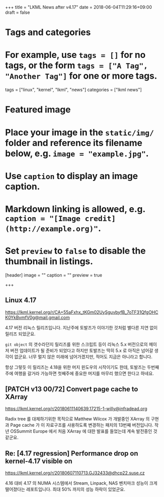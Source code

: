 +++
title = "LKML News after v4.17"
date = 2018-06-04T11:29:16+09:00
draft = false

# Tags and categories
# For example, use `tags = []` for no tags, or the form `tags = ["A Tag", "Another Tag"]` for one or more tags.
tags = ["linux", "kernel", "lkml", "news"]
categories = ["lkml news"]

# Featured image
# Place your image in the `static/img/` folder and reference its filename below, e.g. `image = "example.jpg"`.
# Use `caption` to display an image caption.
#   Markdown linking is allowed, e.g. `caption = "[Image credit](http://example.org)"`.
# Set `preview` to `false` to disable the thumbnail in listings.
[header]
image = ""
caption = ""
preview = true

+++

Linux 4.17
----------

https://lkml.kernel.org/r/CA+55aFxhx_tKGm02UySguvbyfB_7oTF31QfgOHCK0YkBvmfV0g@mail.gmail.com

4.17 버전 리눅스 릴리즈입니다.  지난주에 토발즈가 이야기한 것처럼 별다른 지연
없이 릴리즈 되었군요.

`git object` 의 갯수라던지 릴리즈를 위한 스크립트 등이 리눅스 5.x 버전으로의
메이저 버전 업데이트가 될 준비가 되었다고 하지만 토발즈는 딱히 5.x 로 아직은
넘어갈 생각이 없군요.  너무 멀지 않은 미래에 넘어가겠지만, 적어도 지금은
아니라고 합니다.

항상 그렇듯 이 릴리즈는 4.18을 위한 머지 윈도우의 시작이기도 한데, 토발즈는
두번째 주에 여행을 갈거라 가능하면 첫째주에 중요한 머지를 마무리 했으면 한다고
하네요.


[PATCH v13 00/72] Convert page cache to XArray
----------------------------------------------

https://lkml.kernel.org/r/20180611140639.17215-1-willy@infradead.org

Radix tree 를 대체하기위한 목적으로 Matthew Wilcox 가 개발중인 XArray 의 구현과
Page cache 가 이 자료구조를 사용하도록 변경하는 패치의 13번째 버전입니다.  작년
OSSummit Europe 에서 처음 XArray 에 대한 발표를 들었는데 계속 발전중인 것
같군요.


Re: [4.17 regression] Performance drop on kernel-4.17 visible on
----------------------------------------------------------------

https://lkml.kernel.org/r/20180607110713.GJ32433@dhcp22.suse.cz

4.16 대비 4.17 의 NUMA 시스템에서 Stream, Linpack, NAS 벤치마크 성능이 크게
떨어졌다는 레포트입니다.  최대 50% 까지의 성능 하락이 있었군요.

